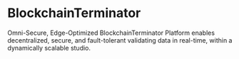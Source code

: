 # BlockchainTerminator
Omni-Secure, Edge-Optimized BlockchainTerminator Platform enables decentralized, secure, and fault-tolerant validating data in real-time, within a dynamically scalable studio.

